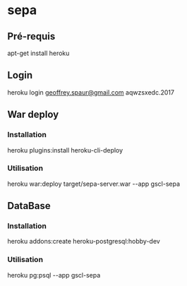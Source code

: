 # sepa

## Pré-requis
apt-get install heroku

## Login
heroku login
geoffrey.spaur@gmail.com
aqwzsxedc.2017

## War deploy
### Installation
heroku plugins:install heroku-cli-deploy
### Utilisation
heroku war:deploy target/sepa-server.war --app gscl-sepa

## DataBase
### Installation
heroku addons:create heroku-postgresql:hobby-dev
### Utilisation
heroku pg:psql --app gscl-sepa